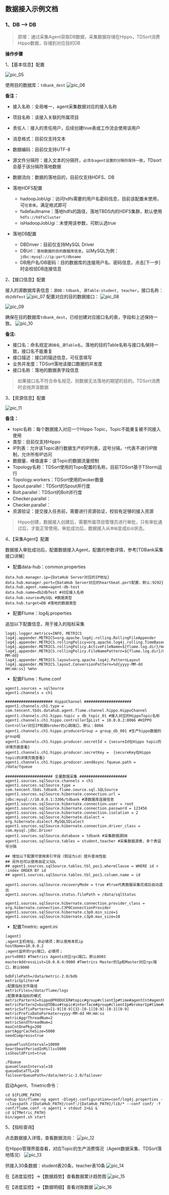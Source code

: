 ## 数据接入示例文档

### 1、DB —> DB
>原理：通过采集Agent获取DB数据，采集数据存储在Hippo，TDSort消费Hippo数据，存储到对应目的DB

**操作步骤**

1、【基本信息】配置

![pic_05](images/pic_05.png)

使用目的数据库：``tdbank_dest``
![pic_06](images/pic_06.png)

**备注：**
- 接入名称：全局唯一，agent采集数据对应的接入名称
- 项目名称：该接入关联的所属项目
- 责任人：接入的责任用户，后续创建hive表或工作流会使用该用户
- 消息格式：目前仅支持文本
- 数据编码：目前仅支持UTF-8
- 源文件分隔符：接入文本的分隔符，``必须与agent设置的分隔符保持一致``，TDsort会基于该分隔符落地数据
- 数据流向：数据的落地目的，目前仅支持HDFS、DB
- 落地HDFS配置
  - hadoopJobUgi：访问hdfs需要的用户名密码信息，目前该配置未使用，可``任意填``，满足格式即可
  - fsdefaultname：落地hdfs的路径，落地TBDS内的HDFS集群，默认使用``hdfs://hdfsCluster``
  - isHadoopJobUgi：未使用该参数，可默认选true

- 落地DB配置
  - DBDriver：目前仅支持MySQL Driver
  - DBUrl：``落地数据的目的数据库信息``，以MySQL为例：``jdbc:mysql://ip:port/dbname``
  - DB用户名/DB密码：目的数据库的连接用户名、密码信息，点击[下一步]时会校验DB连接信息

2、【接口信息】配置

接入的源数据库表信息：``源DB：tdbank, 源Table:student, teacher``，接口名称：``db2dbTest``
![pic_07](images/pic_07.png)
配置对应的目的数据接口：
![pic_08](images/pic_08.png)

![pic_09](images/pic_09.png)

确保在目的数据库``tdbank_dest``，已经创建对应接口名的表，字段和上述保持一致。
![pic_10](images/pic_10.png)

**备注:**
- 接口名：命名规定``源DB名_源Table名``，落地的目的Table名称与接口名保持一致，接口名不能重复
- 接口描述：接口的描述信息，可任意填写
- 业务并发度：TDSort落地该接口数据的并发度
- 接口名称：落地的数据表字段信息

> 如果接口名不符合命名规范，则数据无法落地的期望的目的。TDSort消费时会抛弃该数据

3、【资源信息】配置

![pic_11](images/pic_11.png)

**备注：**
- topic名称：每个数据接入对应一个Hippo Topic，Topic不能重复被不同接入使用
- 类型：目前仅支持Hippo
- IP列表：允许该Topic进行数据生产的IP列表，逗号分隔，``*``代表不进行IP限制，允许所有IP访问
- 数据量、峰值速率：该Topic的数据流量控制
- Topology名称：TDSort使用的Topo配置的名称，目前TDSort基于TStorm运行
- Topology.workers：TDSort使用的woker数量
- Spout.parallel：TDSort的Spout并行度
- Bolt.parallel：TDSort的Bolt并行度
- Checker.parallel：
- Checker.parallel：
- 资源验证：提交接入任务前，需要进行资源验证，校验有足够的接入资源

> Hippo创建，数据接入创建后，需要所属项目管理员进行审批，只有审批通过后，才能正常使用。审批成功后，数据接入从``草稿``变成``启动``状态。

4、【采集Agent】配置

数据接入审批成功后，配置数据接入Agent，配置的参数详情，参考[TDBank采集接口详解]
- 配置data-hub：common.properties

```
data.hub.manager.ip={DataHub Server对应的IP地址}
data.hub.manager.port={DataHub Server对应的heartbeat.port配置，默认:9292}
data.hub.agent.name=agent-db-test
data.hub.name=db2dbTest #对应接入名称
data.hub.source=MySQL #数据类型
data.hub.target=DB #落地的数据类型
```

- 配置Flume：log4j.properties

追加以下配置信息，用于接入的指标采集
```
log4j.logger.metrics=INFO, METRICS
log4j.appender.METRICS=org.apache.log4j.rolling.RollingFileAppender
log4j.appender.METRICS.rollingPolicy=org.apache.log4j.rolling.TimeBasedRollingPolicy
log4j.appender.METRICS.rollingPolicy.ActiveFileName=${flume.log.dir}/metrics.log
log4j.appender.METRICS.rollingPolicy.FileNamePattern=${flume.log.dir}/metrics.log.%d{yyyy-MM-dd}
log4j.appender.METRICS.layout=org.apache.log4j.PatternLayout
log4j.appender.METRICS.layout.ConversionPattern=%d{yyyy-MM-dd HH:mm:ss} %m%n
```
- 配置Flume：flume.conf

```
agent1.sources = sqlSource
agent1.channels = ch1

##################### HippoChannel #####################
agent1.channels.ch1.type = com.tencent.tbds.datahub.agent.flume.channel.hippo.HippoChannel
agent1.channels.ch1.hippo.topic = db_topic_01 #接入对应的HippoTopic名称
agent1.channels.ch1.hippo.controllerIpList = 10.0.0.2:8066 #HIPPO Controller对应IP和跟broker的心跳端口，默认：8066
agent1.channels.ch1.hippo.producerGroup = group_db_001 #生产hippo数据的group组
agent1.channels.ch1.hippo.producer.secretId = {secureId在Hippo topic的详情页面查看}
agent1.channels.ch1.hippo.producer.secretKey =  {secureKey在Hippo topic的详情页面查看}
agent1.channels.ch1.hippo.producer.sendAsync.fqueue.path = /data/fqueue

##################### 全量数据采集 #####################
agent1.sources.sqlSource.channels = ch1
agent1.sources.sqlSource.type = com.tencent.tbds.tdbank.flume.source.sql.SQLSource
agent1.sources.sqlSource.hibernate.connection.url = jdbc:mysql://10.0.0.1:3306/tdbank #源数据库连接信息
agent1.sources.sqlSource.hibernate.connection.user = root
agent1.sources.sqlSource.hibernate.connection.password = 123456
agent1.sources.sqlSource.hibernate.connection.isolation = 2
agent1.sources.sqlSource.hibernate.dialect = org.hibernate.dialect.MySQL5Dialect
agent1.sources.sqlSource.hibernate.connection.driver_class = com.mysql.jdbc.Driver
agent1.sources.sqlSource.database = tdbank #采集数据源DB
agent1.sources.sqlSource.tables = student,teacher #采集数据源表，多个表逗号分隔

## 增加以下配置可使用索引字段（假设为id）提升查询性能
## 另外也可以使用自定义SQL
## agent1.sources.sqlSource.tables.tbl_poc1.whereClause = WHERE id > :index ORDER BY id
## agent1.sources.sqlSource.tables.tbl_poc1.column.name = id

agent1.sources.sqlSource.recoveryMode = true #true代表数据采集完成后自动退出
agent1.sources.sqlSource.status.filePath = /data/sqlStatus

agent1.sources.sqlSource.hibernate.connection.provider_class = org.hibernate.connection.C3P0ConnectionProvider
agent1.sources.sqlSource.hibernate.c3p0.min_size=1
agent1.sources.sqlSource.hibernate.c3p0.max_size=10
```

- 配置Tmetric: agent.ini

```
[agent]
;agent主机地址，非必填项；默认使用本机ip
hostName=10.0.0.2
;agent监听的rpc端口，必填项；
port=8003 #Tmetrics Agents对应rpc端口，默认8003
masterAddressList=10.0.0.4:9000 #Tmetrics Master的Ip和Master对应rpc端口，默认9000

bdbFilePath=/data/metric-2.0/bdb
metricSpliter=#
;配置指标文件路径
metricFiles=/data/flume/logs
;配置单条指标的模式
metricPartern1=hippo@PRODUCER#topic#group#clientIp#time#agentCnt#agentPkg#agentSize@true@4#yyyyMMddHHmm@70@5#6#7
metricPartern2=bus@TDBus#topic#interface#group#clientIp#brokerIp#time#agentPkg#agentSize@true@6#yyyyMMddHHmm@120000@7#8
metricSuffixPartern=[1-9][0-9]{3}-[0-1][0-9]-[0-3][0-9]
metricPrefixDateFormater=yyyy-MM-dd HH:mm:ss
metricAggrThreadNum=2
metricSendThreadNum=2
maxCntOnePkg=200
partAggrCacheSize=5000
needCompress=true

queueFlushInterval=10000
heartbeatPeriodInMills=5000
isShouldPrint=true

;FQueue
queueCleanInterval=10
queueDataTTL=20
failoverQueuePath=/data/metric-2.0/failover
```

启动Agent、Tmetric命令：
```
cd ${FLUME_PATH}
nohup bin/flume-ng agent -Dlog4j.configuration=conf/log4j.properties --classpath /{DataHub_PATH}/conf:/{DataHub_PATH}/lib/* --conf conf/ -f conf/flume.conf -n agent1 > stdout 2>&1 &
cd ${TMetric_PATH}
bin/agent.sh start
```

5、【指标查询】

点击数据接入详情，查看数据流向：
![pic_12](images/pic_12.png)

在Hippo管理界面查看，对应Topic的生产消费情况（Agent数据采集、TDSort落地情况）
![pic_13](images/pic_13.png)

供接入30条数据：student表20条，teacher表10条
![pic_14](images/pic_14.png)

在【进度监控】->【数据趋势】查看数据累计趋势图
![pic_15](images/pic_15.png)

在【进度监控】->【数据明细】查看对账数据
![pic_16](images/pic_16.png)
